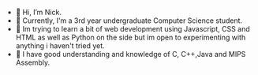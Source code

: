 - 👋 Hi, I’m Nick.
- 👀 Currently, I'm a 3rd year undergraduate Computer Science student.
- 🌱 Im trying to learn a bit of web development using Javascript, CSS and HTML as well as Python on the side but im open to experimenting with anything i haven't tried yet.
- 👾 I have good understanding and knowledge of C, C++,Java and MIPS Assembly. 
